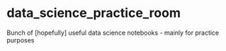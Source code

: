 # data_science_practice_room
Bunch of [hopefully] useful data science notebooks - mainly for practice purposes
